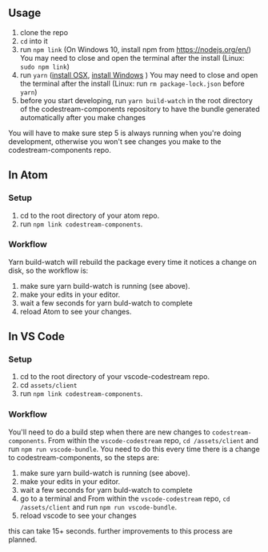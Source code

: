 ## Usage

1.  clone the repo
2.  `cd` into it
3.  run `npm link` (On Windows 10, install npm from https://nodejs.org/en/) You may need to close and open the terminal after the install (Linux: `sudo npm link`)
4.  run `yarn` ([install OSX](https://yarnpkg.com/en/docs/install#mac-stable), [install Windows](https://yarnpkg.com/en/docs/install#windows-stable) ) You may need to close and open the terminal after the install (Linux: run `rm package-lock.json` before `yarn`) 
5.  before you start developing, run `yarn build-watch` in the root directory of the codestream-components repository to have the bundle generated automatically after you make changes

You will have to make sure step 5 is always running when you're doing development, otherwise you won't see changes you make to the codestream-components repo.

## In Atom

### Setup

1.  cd to the root directory of your atom repo.
2.  run `npm link codestream-components`.

### Workflow

Yarn build-watch will rebuild the package every time it notices a change on disk, so the workflow is:

1.  make sure yarn build-watch is running (see above).
2.  make your edits in your editor.
3.  wait a few seconds for yarn buld-watch to complete
4.  reload Atom to see your changes.

## In VS Code

### Setup

1.  cd to the root directory of your vscode-codestream repo.
2.  cd `assets/client`
3.  run `npm link codestream-components`.

### Workflow

You'll need to do a build step when there are new changes to `codestream-components`.
From within the `vscode-codestream` repo, `cd /assets/client` and run `npm run vscode-bundle`.
You need to do this every time there is a change to codestream-components, so the steps are:

1.  make sure yarn build-watch is running (see above).
2.  make your edits in your editor.
3.  wait a few seconds for yarn buld-watch to complete
4.  go to a terminal and From within the `vscode-codestream` repo, `cd /assets/client` and run `npm run vscode-bundle`.
5.  reload vscode to see your changes

this can take 15+ seconds. further improvements to this process are planned.
